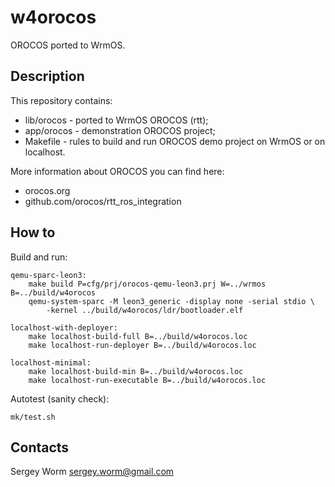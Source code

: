 # w4orocos

OROCOS ported to WrmOS.

## Description

This repository contains:
* lib/orocos - ported to WrmOS OROCOS (rtt);
* app/orocos - demonstration OROCOS project;
* Makefile   - rules to build and run OROCOS demo project on WrmOS or on localhost.

More information about OROCOS you can find here:
* orocos.org
* github.com/orocos/rtt_ros_integration

## How to

Build and run:

	qemu-sparc-leon3:
		make build P=cfg/prj/orocos-qemu-leon3.prj W=../wrmos B=../build/w4orocos
		qemu-system-sparc -M leon3_generic -display none -serial stdio \
			-kernel ../build/w4orocos/ldr/bootloader.elf

	localhost-with-deployer:
		make localhost-build-full B=../build/w4orocos.loc
		make localhost-run-deployer B=../build/w4orocos.loc

	localhost-minimal:
		make localhost-build-min B=../build/w4orocos.loc
		make localhost-run-executable B=../build/w4orocos.loc

Autotest (sanity check):

	mk/test.sh

## Contacts

Sergey Worm <sergey.worm@gmail.com>

